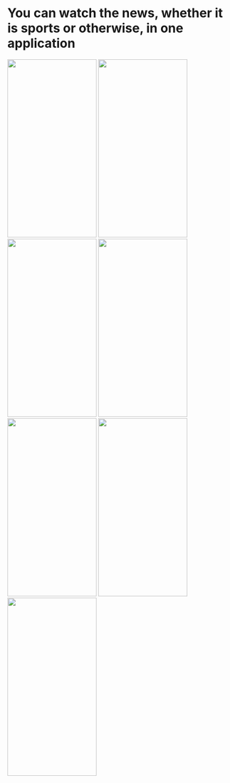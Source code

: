 # You can watch the news, whether it is sports or otherwise, in one application

<img src = "https://user-images.githubusercontent.com/53982895/136072792-8118d2c4-cc96-430e-b065-71c416d69786.png" width = "200" height = "400">  <img src = "https://user-images.githubusercontent.com/53982895/136072847-d6ab4e82-0577-4cdd-82be-c842aebeb6d6.png" width = "200" height = "400">
<img src = "https://user-images.githubusercontent.com/53982895/136072878-becdf50e-c37d-4266-a8de-9c76a5dcc219.png" width = "200" height = "400">  <img src = "https://user-images.githubusercontent.com/53982895/136072894-96f66a8c-e118-4f52-b25d-6ae83236cc59.png" width = "200" height = "400">
<img src = "https://user-images.githubusercontent.com/53982895/136072964-6ab3c798-069c-41e8-bae3-996b14825cb9.png" width = "200" height = "400">  <img src = "https://user-images.githubusercontent.com/53982895/136073007-70b51510-ed43-40b9-a4ca-c207f0358a2b.png" width = "200" height = "400">
<img src = "https://user-images.githubusercontent.com/53982895/136073194-1f23c6f0-fff1-4869-9ccd-a2863feb1373.png" width = "200" height = "400">
